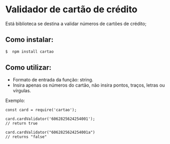 # Validador de cartão de crédito

Está biblioteca se destina a validar números de cartões de crédito;

## Como instalar:

```zsh
$  npm install cartao
```

## Como utilizar:
* Formato de entrada da função: string.
* Insira apenas os números do cartão, não insira pontos, traços, letras ou vírgulas.


Exemplo:

```node
const card = require('cartao');

card.cardValidator('6062825624254001');
// return true

card.cardValidator("6062825624254001a")
// returns "false"
```
